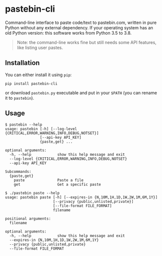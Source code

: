 # pastebin-cli

Command-line interface to paste code/text to pastebin.com, written in pure
Python without any external dependency. If your operating system has an old
Python version: this software works from Python 3.5 to 3.8.

> Note: the command-line works fine but still needs some API features, like
> listing user pastes.


## Installation

You can either install it using `pip`:

```shell
pip install pastebin-cli
```

or download `pastebin.py` executable and put in your `$PATH` (you can rename it
to `pastebin`).


## Usage

```shell
$ pastebin --help
usage: pastebin [-h] [--log-level {CRITICAL,ERROR,WARNING,INFO,DEBUG,NOTSET}]
                [--api-key API_KEY]
                {paste,get} ...

optional arguments:
  -h, --help            show this help message and exit
  --log-level {CRITICAL,ERROR,WARNING,INFO,DEBUG,NOTSET}
  --api-key API_KEY

Subcommands:
  {paste,get}
    paste               Paste a file
    get                 Get a specific paste
```

```shell
$ ./pastebin paste --help
usage: pastebin paste [-h] [--expires-in {N,10M,1H,1D,1W,2W,1M,6M,1Y}]
                      [--privacy {public,unlisted,private}]
                      [--file-format FILE_FORMAT]
                      filename

positional arguments:
  filename

optional arguments:
  -h, --help            show this help message and exit
  --expires-in {N,10M,1H,1D,1W,2W,1M,6M,1Y}
  --privacy {public,unlisted,private}
  --file-format FILE_FORMAT
```
